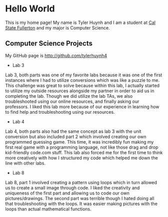 # Hello World

This is my home page! My name is Tyler Huynh and I am a student at [Cal State Fullerton](http://www.fullerton.edu/) and my major is Computer Science.

## Computer Science Projects

My GitHub page is http://github.com/tylerhuynh4

* Lab 3

Lab 3, both parts was one of my favorite labs because it was one of the first instances where I had to utilize conversions which was like a puzzle to me. This challenge was great to solve because within this lab, I actually started to utilize my outside resources alongside my partner in order to aid us in completing the lab. Though we did utilize the lab TAs, we also troubleshooted using our online resources, and finally asking our professors. I liked this lab more because of our experience in learning how to find help and troubleshooting using our resources.

* Lab 4

Lab 4, both parts also had the same concept as lab 3 with the unit conversion but also included part 2 which involved creating our own programmed guessing game. This time, it was incredibly fun making my first real game with a programming language, not like those drag and drop kid-friendly code.com stuff. This lab also forced me for the first time to think more creatively with how I structured my code which helped me down the line with other labs.

* Lab 8

Lab 8, part 1 involved creating a pattern using loops which in turn allowed us to create a small image through code. I liked the creativity and uniqueness of the first part and allowing us to code our own pictures/drawings. The second part was terrible though I hated doing all that troubleshooting with the loops. It was easier making pictures with the loops than actual mathematical functions.

